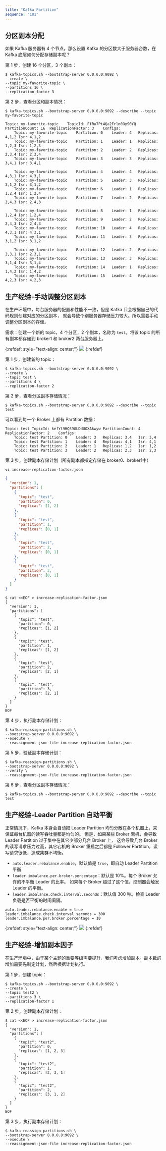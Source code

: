```yaml
---
title: "Kafka Partition"
sequence: "101"
---
```


## 分区副本分配

如果 Kafka 服务器有 4 个节点，那么设置 Kafka 的分区数大于服务器台数，在 Kafka 底层如何分配存储副本呢？

第 1 步，创建 16 个分区，3 个副本：

```text
$ kafka-topics.sh --bootstrap-server 0.0.0.0:9092 \
--create \
--topic my-favorite-topic \
--partitions 16 \
--replication-factor 3
```

第 2 步，查看分区和副本情况：

```text
$ kafka-topics.sh --bootstrap-server 0.0.0.0:9092 --describe --topic my-favorite-topic
```

```text
Topic: my-favorite-topic	TopicId: FfRu7Pt4Qa2Frln0OyS0YQ	PartitionCount: 16	ReplicationFactor: 3	Configs: 
	Topic: my-favorite-topic	Partition: 0	Leader: 4	Replicas: 4,1,2	Isr: 4,1,2
	Topic: my-favorite-topic	Partition: 1	Leader: 1	Replicas: 1,2,3	Isr: 1,2,3
	Topic: my-favorite-topic	Partition: 2	Leader: 2	Replicas: 2,3,4	Isr: 2,3,4
	Topic: my-favorite-topic	Partition: 3	Leader: 3	Replicas: 3,4,1	Isr: 3,4,1
	
	Topic: my-favorite-topic	Partition: 4	Leader: 4	Replicas: 4,3,1	Isr: 4,3,1
	Topic: my-favorite-topic	Partition: 5	Leader: 3	Replicas: 3,1,2	Isr: 3,1,2
	Topic: my-favorite-topic	Partition: 6	Leader: 1	Replicas: 1,2,4	Isr: 1,2,4
	Topic: my-favorite-topic	Partition: 7	Leader: 2	Replicas: 2,4,3	Isr: 2,4,3
	
	Topic: my-favorite-topic	Partition: 8	Leader: 1	Replicas: 1,2,4	Isr: 1,2,4
	Topic: my-favorite-topic	Partition: 9	Leader: 2	Replicas: 2,4,3	Isr: 2,4,3
	Topic: my-favorite-topic	Partition: 10	Leader: 4	Replicas: 4,3,1	Isr: 4,3,1
	Topic: my-favorite-topic	Partition: 11	Leader: 3	Replicas: 3,1,2	Isr: 3,1,2
	
	Topic: my-favorite-topic	Partition: 12	Leader: 2	Replicas: 2,3,1	Isr: 2,3,1
	Topic: my-favorite-topic	Partition: 13	Leader: 3	Replicas: 3,1,4	Isr: 3,1,4
	Topic: my-favorite-topic	Partition: 14	Leader: 1	Replicas: 1,4,2	Isr: 1,4,2
	Topic: my-favorite-topic	Partition: 15	Leader: 4	Replicas: 4,2,3	Isr: 4,2,3
```

## 生产经验-手动调整分区副本

在生产环境中，每台服务器的配置和性能不一致，但是 Kafka 只会根据自己的代码规则创建对应的分区副本，
就会导致个别服务器存储压力较大。所以需要手动调整分区副本的存储。

需求：创建一个新的 topic，4 个分区，2 个副本，名称为 `test`。将该 topic 的所有副本都存储到 broker1 和 broker2 两台服务器上。

{:refdef: style="text-align: center;"}
![](/assets/images/kafka/partition/kafka-partition-reassign-replica-001.png)
{:refdef}

第 1 步，创建新的 topic：

```text
$ kafka-topics.sh --bootstrap-server 0.0.0.0:9092 \
--create \
--topic test \
--partitions 4 \
--replication-factor 2
```

第 2 步，查看分区副本存储情况：

```text
$ kafka-topics.sh --bootstrap-server 0.0.0.0:9092 --describe --topic test
```

可以看到每一个 Broker 上都有 Partition 数据：

```text
Topic: test	TopicId: kefYt9HQS9GLDdUOXAkwyw	PartitionCount: 4	ReplicationFactor: 2	Configs: 
	Topic: test	Partition: 0	Leader: 3	Replicas: 3,4	Isr: 3,4
	Topic: test	Partition: 1	Leader: 4	Replicas: 4,1	Isr: 4,1
	Topic: test	Partition: 2	Leader: 1	Replicas: 1,2	Isr: 1,2
	Topic: test	Partition: 3	Leader: 2	Replicas: 2,3	Isr: 2,3
```

第 3 步，创建副本存储计划（所有副本都指定存储在 broker0、broker1中）

```text
vi increase-replication-factor.json
```

```json
{
  "version": 1,
  "partitions": [
    {
      "topic": "test",
      "partition": 0,
      "replicas": [1, 2]
    },
    {
      "topic": "test",
      "partition": 1,
      "replicas": [0, 1]
    },
    {
      "topic": "test",
      "partition": 2,
      "replicas": [0, 1]
    },
    {
      "topic": "test",
      "partition": 3,
      "replicas": [0, 1]
    }
  ]
}
```

```text
$ cat <<EOF > increase-replication-factor.json
{
  "version": 1,
  "partitions": [
    {
      "topic": "test",
      "partition": 0,
      "replicas": [1, 2]
    },
    {
      "topic": "test",
      "partition": 1,
      "replicas": [1, 2]
    },
    {
      "topic": "test",
      "partition": 2,
      "replicas": [2, 1]
    },
    {
      "topic": "test",
      "partition": 3,
      "replicas": [2, 1]
    }
  ]
}
EOF
```

第 4 步，执行副本存储计划：

```text
$ kafka-reassign-partitions.sh \
--bootstrap-server 0.0.0.0:9092 \
--execute \
--reassignment-json-file increase-replication-factor.json
```

第 5 步，验证副本存储计划：

```text
$ kafka-reassign-partitions.sh \
--bootstrap-server 0.0.0.0:9092 \
--verify \
--reassignment-json-file increase-replication-factor.json
```

第 6 步，查看分区副本存储情况：

```text
$ kafka-topics.sh --bootstrap-server 0.0.0.0:9092 --describe --topic test
```

## 生产经验-Leader Partition 自动平衡

正常情况下，Kafka 本身会自动把 Leader Partition 均匀分散在各个机器上，来保证每台机器的读写吞吐量都是均匀的。
但是，如果某些 Broker 宕机，会导致 Leader Partition 过于集中在其它少部分几台 Broker 上，
这会导致几台 Broker 的读写请求压力过高，其它宕机的 Broker 重启之后都是 Follower Partition，读写请求很低，造成集群不均衡。

- `auto.leader.rebalance.enable`，默认值是 `true`，即自动 Leader Partition 平衡
- `leader.imbalance.per.broker.percentage`：默认是 10%。每个 Broker 允许的不平衡 Leader 的比率。
  如果每个 Broker 超过了这个值，控制器会触发 Leader 的平衡。
- `leader.imbalance.check.interval.seconds`：默认值 300 秒。检查 Leader 负载是否平衡的时间间隔。

```text
auto.leader.rebalance.enable = true
leader.imbalance.check.interval.seconds = 300
leader.imbalance.per.broker.percentage = 10
```

{:refdef: style="text-align: center;"}
![](/assets/images/kafka/partition/kafka-partition-leader-replica-rebalance.png)
{:refdef}

## 生产经验-增加副本因子

在生产环境中，由于某个主题的重要等级需要提升，我们考虑增加副本。副本数的增加需要先制定计划，然后根据计划执行。

第 1 步，创建 topic：

```text
$ kafka-topics.sh --bootstrap-server 0.0.0.0:9092 \
--create \
--topic test2 \
--partitions 3 \
--replication-factor 1
```

第 2 步，创建副本存储计划：

```text
$ cat <<EOF > increase-replication-factor.json
{
  "version": 1,
  "partitions": [
    {
      "topic": "test2",
      "partition": 0,
      "replicas": [1, 2, 3]
    },
    {
      "topic": "test2",
      "partition": 1,
      "replicas": [2, 3, 1]
    },
    {
      "topic": "test2",
      "partition": 2,
      "replicas": [3, 1, 2]
    }
  ]
}
EOF
```

第 3 步，执行副本存储计划：

```text
$ kafka-reassign-partitions.sh \
--bootstrap-server 0.0.0.0:9092 \
--execute \
--reassignment-json-file increase-replication-factor.json
```


